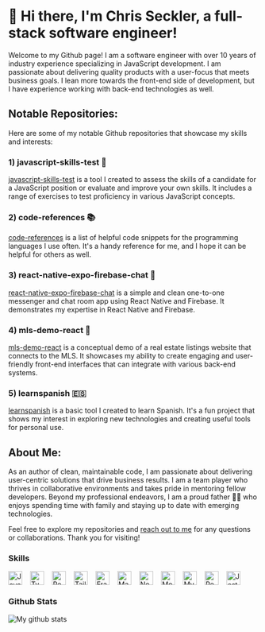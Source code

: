 # 👋 Hi there, I'm Chris Seckler, a full-stack software engineer!

Welcome to my Github page! I am a software engineer with over 10 years of industry experience specializing in JavaScript development. I am passionate about delivering quality products with a user-focus that meets business goals. I lean more towards the front-end side of development, but I have experience working with back-end technologies as well.

## Notable Repositories:

Here are some of my notable Github repositories that showcase my skills and interests:

### 1) javascript-skills-test 📝

[javascript-skills-test](https://github.com/zeckdude/javascript-skills-test) is a tool I created to assess the skills of a candidate for a JavaScript position or evaluate and improve your own skills. It includes a range of exercises to test proficiency in various JavaScript concepts.

### 2) code-references 📚

[code-references](https://github.com/zeckdude/code-references) is a list of helpful code snippets for the programming languages I use often. It's a handy reference for me, and I hope it can be helpful for others as well.

### 3) react-native-expo-firebase-chat 💬

[react-native-expo-firebase-chat](https://github.com/zeckdude/react-native-expo-firebase-chat) is a simple and clean one-to-one messenger and chat room app using React Native and Firebase. It demonstrates my expertise in React Native and Firebase.

### 4) mls-demo-react 🏡

[mls-demo-react](https://github.com/zeckdude/mls-demo-react) is a conceptual demo of a real estate listings website that connects to the MLS. It showcases my ability to create engaging and user-friendly front-end interfaces that can integrate with various back-end systems.

### 5) learnspanish 🇪🇸

[learnspanish](https://github.com/zeckdude/learnspanish) is a basic tool I created to learn Spanish. It's a fun project that shows my interest in exploring new technologies and creating useful tools for personal use.

## About Me:

As an author of clean, maintainable code, I am passionate about delivering user-centric solutions that drive business results. I am a team player who thrives in collaborative environments and takes pride in mentoring fellow developers. Beyond my professional endeavors, I am a proud father 👨‍👧 who enjoys spending time with family and staying up to date with emerging technologies.

Feel free to explore my repositories and [reach out to me](chrisseckler@gmail.com) for any questions or collaborations. Thank you for visiting!

### Skills

<div style="display: flex; flex-wrap: wrap; gap: 8px; justify-content: left;"><img src="https://img.shields.io/badge/JavaScript-F7DF1C?logo=javascript&logoColor=white" height="28" alt="JavaScript" style="margin-right: 8px"> <img src="https://img.shields.io/badge/TypeScript-3178C6?logo=typescript&logoColor=white" height="28" alt="TypeScript" style="margin-right: 8px"> <img src="https://img.shields.io/badge/React-20232A?logo=react&logoColor=61DAFB" height="28" alt="React" style="margin-right: 8px"> <img src="https://img.shields.io/badge/Tailwind_CSS-38B2AC?logo=tailwind-css&logoColor=white" height="28" alt="Tailwind CSS" style="margin-right: 8px"> <img src="https://img.shields.io/badge/Framer_Motion-0085FF?logo=framer&logoColor=white" height="28" alt="Framer Motion" style="margin-right: 8px"> <img src="https://img.shields.io/badge/Material_UI-007FFF?logo=material-ui&logoColor=white" height="28" alt="Material-UI" style="margin-right: 8px"> <img src="https://img.shields.io/badge/Node.js-8CC84B?logo=node.js&logoColor=white" height="28" alt="Node.js" style="margin-right: 8px"> <img src="https://img.shields.io/badge/MongoDB-4EA94B?logo=mongodb&logoColor=white" height="28" alt="MongoDB" style="margin-right: 8px"> <img src="https://img.shields.io/badge/MySQL-4479A1?logo=mysql&logoColor=white" height="28" alt="MySQL" style="margin-right: 8px"> <img src="https://img.shields.io/badge/React_Native-20232A?logo=react&logoColor=61DAFB" height="28" alt="React Native" style="margin-right: 8px"> <img src="https://img.shields.io/badge/Jest-C21325?logo=jest&logoColor=white" height="28" alt="Jest" style="margin-right: 8px"></div>

### Github Stats

![My github stats](https://github-readme-stats.vercel.app/api?username=zeckdude&count_private=true&theme=tokyonight&hide=contribs,prs)

